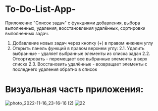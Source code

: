 # To-Do-List-App-
Приложение "Список задач" c функциями добавления, выбора выполненных, удаления, восстановления удалённых, сортировки выполненных задач.

1. Добавление новых задач через кнопку (+) в правом нижнем углу
2. Открыть панель функций в правом верхнем углу:
2.1. Удалить выбранные - удаляет выбранные элементы из списка задач
2.2. Отсортировать - перемещает все выбранные элементы в верх списка
2.3. Восстановить удалённые - возвращает элементы с последнего удаления обратно в список

# Визуальная часть приложения:
![photo_2022-11-16_23-16-16 (2)](https://user-images.githubusercontent.com/106300285/202238307-45740ea0-4733-468f-89ee-cc8e09f83e2e.jpg)
![22](https://user-images.githubusercontent.com/106300285/202238345-22308a9a-cda6-4f45-a853-e492dfbece06.jpg)
